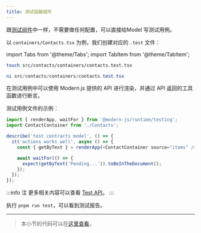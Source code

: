 ```yaml
---
title: ​测试容器组件
---
```


跟[测试组件​​​](../c06-css-and-component/6.6-testing.md)中一样，不需要做任何配置，可以直接给Model 写测试用例。

以 `containers/Contacts.tsx` 为例，我们创建对应的 `.test` 文件：

import Tabs from '@theme/Tabs';
import TabItem from '@theme/TabItem';

<Tabs>
<TabItem value="macOS" label="macOS" default>

```bash
touch src/contacts/containers/contacts.test.tsx
```

</TabItem>
<TabItem value="Windows" label="Windows">

```powershell
ni src/contacts/containers/contacts.test.tsx
```

</TabItem>
</Tabs>

在测试用例中可以使用 Modern.js 提供的 API 进行渲染，并通过 API 返回的工具函数进行断言。

测试用例文件的示例：

```ts
import { renderApp, waitFor } from '@modern-js/runtime/testing';
import ContactContainer from './Contacts';

describe('test contracts model', () => {
  it('actions works well', async () => {
    const { getByText } = renderApp(<ContactContainer source="items" />);

    await waitFor(() => {
      expect(getByText('Pending...')).toBeInTheDocument();
    });
  });
});
```

:::info 注
更多相关内容可以查看 [Test API](/docs/apis/runtime/testing/renderApp)。
:::

执行 `pnpm run test`，可以看到测试报告。

---

> 本小节的代码可以在[这里查看](https://github.com/modern-js-dev/modern-js-examples/tree/main/tutorials/c11/hello-modern-4)。
